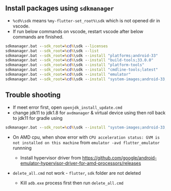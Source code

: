## Install packages using `sdkmanager`

* `%cd%\sdk` means `%my-flutter-set_root%\sdk` which is not opened dir in vscode.
* If run below commands on vscode, restart vscode after below commands are finished.
```cmd
sdkmanager.bat --sdk_root=%cd%\sdk --licenses
sdkmanager.bat --sdk_root=%cd%\sdk --list
sdkmanager.bat --sdk_root=%cd%\sdk --install "platforms;android-33"
sdkmanager.bat --sdk_root=%cd%\sdk --install "build-tools;33.0.0"
sdkmanager.bat --sdk_root=%cd%\sdk --install "platform-tools"
sdkmanager.bat --sdk_root=%cd%\sdk --install "cmdline-tools;latest"
sdkmanager.bat --sdk_root=%cd%\sdk --install "emulator"
sdkmanager.bat --sdk_root=%cd%\sdk --install "system-images;android-33;google_apis_playstore;x86_64"
```


## Trouble shooting

* If meet error first, open `openjdk_install_update.cmd`
* change jdk11 to jdk1.8 for `avdmanager` & virtual device using then roll back to jdk11 for gradle using
```cmd
sdkmanager.bat --sdk_root=%cd%\sdk --install "system-images;android-33;google_apis_playstore;x86_64"
```
* On AMD cpu, when show error with `CPU acceleration status: GVM is not installed on this machine` from `emulator -avd flutter_emulator` runnning
	* Install hypervisor driver from https://github.com/google/android-emulator-hypervisor-driver-for-amd-processors/releases

* `delete_all.cmd` not work - `flutter`, `sdk` folder are not deleted
	* Kill `adb.exe` process first then run `delete_all.cmd`
